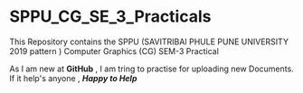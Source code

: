 # SPPU_CG_SE_3_Practicals
This Repository contains the SPPU (SAVITRIBAI PHULE PUNE UNIVERSITY 2019 pattern ) Computer Graphics (CG) SEM-3 Practical

As I am new at <b>GitHub</b> ,
I am tring to practise for uploading new Documents.<br>
If it help's anyone , <b><i>Happy to Help
